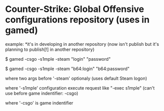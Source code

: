 # Counter-Strike: Global Offensive configurations repository (uses in gamed)

example: *it's in developing in another repository (now isn't publish but it's planning to publish[!] in another repository)

$ gamed -csgo -s1mple -steam "login" "password"

$ gamed -csgo -s1mple -steam "b64:login" "b64:password"

where two args before '-steam' optionaly (uses default Steam logon)

where '-s1mple' configuration execute request like "-exec s1mple" (can't use before game indentifier: -csgo)

where '-csgo' is game indentifier
